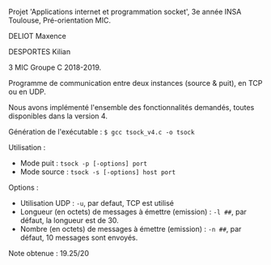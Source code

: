Projet 'Applications internet et programmation socket', 3e année INSA Toulouse, Pré-orientation MIC.


DELIOT Maxence

DESPORTES Kilian


3 MIC
Groupe C
2018-2019.


Programme de communication entre deux instances (source & puit), en TCP ou en UDP.


Nous avons implémenté l'ensemble des fonctionnalités demandés, toutes disponibles dans la version 4.


Génération de l'exécutable : `$ gcc tsock_v4.c -o tsock`

Utilisation :
* Mode puit : `tsock -p [-options] port`
* Mode source : `tsock -s [-options] host port`

Options :
* Utilisation UDP :  `-u`, par defaut, TCP est utilisé
* Longueur (en octets) de messages à émettre (emission) : `-l ##`, par défaut, la longueur est de 30.
* Nombre (en octets) de messages à émettre (emission) : `-n ##`, par défaut, 10 messages sont envoyés.


Note obtenue : 19.25/20
